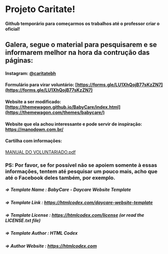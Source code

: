 # Projeto Caritate!

#### Github temporário para começarmos os trabalhos até o professor criar o oficial!


## Galera, segue o material para pesquisarem e se informarem melhor na hora da contrução das páginas:

#### Instagram: [@caritatebh](https://www.instagram.com/caritatebh?igsh=MWFsMnoxaWx4OWxqOQ==)
#### Formulário para virar voluntário: [https://forms.gle/LU1XhQojB77sKzZN7](https://forms.gle/LU1XhQojB77sKzZN7)
#### Website a ser modificado: [https://themewagon.github.io/BabyCare/index.html](https://themewagon.com/themes/babycare/)
#### Website que ela achou interessante e pode servir de inspiração: https://manodown.com.br/
#### Cartilha com informações:
[MANUAL DO VOLUNTARIADO.pdf](https://github.com/user-attachments/files/16981940/MANUAL.DO.VOLUNTARIADO.pdf)


### PS: Por favor, se for possível não se apoiem somente à essas informações, tentem até pesquisar um pouco mais, acho que até o Facebook deles também, por exemplo.

#####  =>  Template Name    : BabyCare - Daycare Website Template

#####  =>  Template Link    : https://htmlcodex.com/daycare-website-template

#####  =>  Template License : https://htmlcodex.com/license (or read the LICENSE.txt file)

#####  =>  Template Author  : HTML Codex

#####  =>  Author Website   : https://htmlcodex.com

